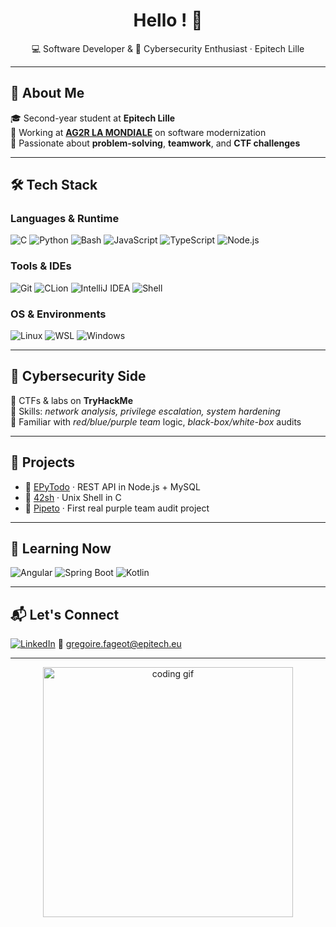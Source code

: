 <h1 align="center">Hello ! 🙂 </h1>
<p align="center">💻 Software Developer & 🔐 Cybersecurity Enthusiast · Epitech Lille</p>

---

## 🚀 About Me

🎓 Second-year student at **Epitech Lille**  
💼 Working at **[AG2R LA MONDIALE](https://www.ag2rlamondiale.fr/)** on software modernization  
🧠 Passionate about **problem-solving**, **teamwork**, and **CTF challenges**

---

## 🛠️ Tech Stack

### Languages & Runtime
![C](https://img.shields.io/badge/C-00599C?style=flat&logo=c&logoColor=white)
![Python](https://img.shields.io/badge/Python-3776AB?style=flat&logo=python&logoColor=white)
![Bash](https://img.shields.io/badge/Bash-121011?style=flat&logo=gnubash&logoColor=white)
![JavaScript](https://img.shields.io/badge/JS-F7DF1E?style=flat&logo=javascript&logoColor=black)
![TypeScript](https://img.shields.io/badge/TS-3178C6?style=flat&logo=typescript&logoColor=white)
![Node.js](https://img.shields.io/badge/Node.js-339933?style=flat&logo=node.js&logoColor=white)

### Tools & IDEs  
![Git](https://img.shields.io/badge/Git-F05032?style=flat&logo=git&logoColor=white)
![CLion](https://img.shields.io/badge/CLion-000000?style=flat&logo=clion&logoColor=white)
![IntelliJ IDEA](https://img.shields.io/badge/IntelliJ-000000?style=flat&logo=intellijidea&logoColor=white)
![Shell](https://img.shields.io/badge/Shell-4EAA25?style=flat&logo=gnu-bash&logoColor=white)

### OS & Environments  
![Linux](https://img.shields.io/badge/Linux-FCC624?style=flat&logo=linux&logoColor=black)
![WSL](https://img.shields.io/badge/WSL-008080?style=flat)
![Windows](https://img.shields.io/badge/Windows-0078D6?style=flat&logo=windows&logoColor=white)

---

## 🔐 Cybersecurity Side

🎯 CTFs & labs on **TryHackMe**  
🔎 Skills: *network analysis, privilege escalation, system hardening*  
🧠 Familiar with *red/blue/purple team* logic, *black-box/white-box* audits

---

## 📁 Projects

- 📌 [EPyTodo](https://github.com/graigware/EPyTodo-Project) · REST API in Node.js + MySQL  
- 🐚 [42sh](https://github.com/graigware/42sh-Project) · Unix Shell in C  
- 👾 [Pipeto](https://github.com/graigware/Pipeto-Project) · First real purple team audit project

---

## 🌱 Learning Now

![Angular](https://img.shields.io/badge/Angular-DD0031?style=flat&logo=angular&logoColor=white)
![Spring Boot](https://img.shields.io/badge/Spring_Boot-6DB33F?style=flat&logo=spring-boot&logoColor=white)
![Kotlin](https://img.shields.io/badge/Kotlin-0095D5?style=flat&logo=kotlin&logoColor=white)

---

## 📬 Let's Connect

[![LinkedIn](https://img.shields.io/badge/LinkedIn-blue?style=flat&logo=linkedin&logoColor=white)](https://www.linkedin.com/in/gregoire-fageot)
📧 gregoire.fageot@epitech.eu

---

<p align="center">
  <img src="https://media.giphy.com/media/qgQUggAC3Pfv687qPC/giphy.gif" width="400px" alt="coding gif">
</p>
